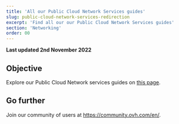 ```yaml
---
title: 'All our Public Cloud Network Services guides'
slug: public-cloud-network-services-redirection
excerpt: 'Find all our our Public Cloud Network Services guides'
section: 'Networking'
order: 00
---
```


**Last updated 2nd November 2022**

## Objective

Explore our Public Cloud Network services guides on [this page](https://docs.ovh.com/au/en/publiccloud/network-services/).

## Go further

Join our community of users at <https://community.ovh.com/en/>.